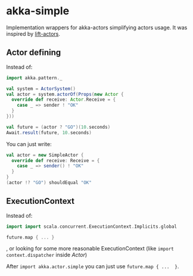 # akka-simple
Implementation wrappers for akka-actors simplifying actors usage. It was inspired by [lift-actors](http://liftweb.net/).

## Actor defining

Instead of:
```scala
import akka.pattern._

val system = ActorSystem()
val actor = system.actorOf(Props(new Actor {
  override def receive: Actor.Receive = {
    case _ => sender ! "OK"
  }
}))

val future = (actor ? "GO")(10.seconds)
Await.result(future, 10.seconds)
```

You can just write:
```scala
val actor = new SimpleActor {
  override def receive: Receive = {
    case _ => sender() ! "OK"
  }
}
(actor !? "GO") shouldEqual "OK"
```

## ExecutionContext

Instead of:
```scala
import import scala.concurrent.ExecutionContext.Implicits.global

future.map { ... }
```
, or looking for some more reasonable ExecutionContext (like `import context.dispatcher` inside *Actor*)

After `import akka.actor.simple` you can just use `future.map { ...  }`.
